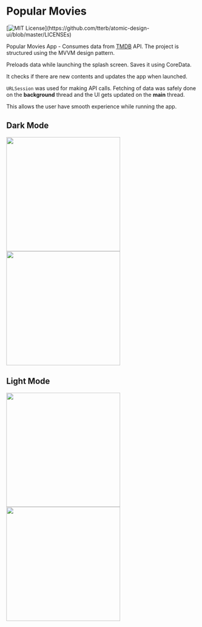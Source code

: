 # Popular Movies

[![MIT License](https://img.shields.io/apm/l/atomic-design-ui.svg?)](https://github.com/tterb/atomic-design-ui/blob/master/LICENSEs)

Popular Movies App - Consumes data from [TMDB](https://developers.themoviedb.org/3) API. 
The project is structured using the MVVM design pattern. 

Preloads data while launching the splash screen. Saves it using CoreData.

It checks if there are new contents and updates the app when launched.

`URLSession` was used for making API calls. Fetching of data was safely done
on the **background** thread and the UI gets updated on the **main** thread.

This allows the user have smooth experience while running the app.

## Dark Mode

<img src="https://user-images.githubusercontent.com/22558674/160407221-394e2738-a954-4e0b-999d-a72ccfe6c5f3.png" width="300px">
<img src="https://user-images.githubusercontent.com/22558674/160407184-3e5b559a-19ee-439d-b8fe-902f543d6f56.png" width="300px"> 

## Light Mode

<img src="https://user-images.githubusercontent.com/22558674/160407231-28a43104-df7b-42b7-8d1b-b117b575d435.png" width="300px">
<img src="https://user-images.githubusercontent.com/22558674/160407237-49349d47-d5f3-453a-bf47-3b9c3f695e54.png" width="300px">
